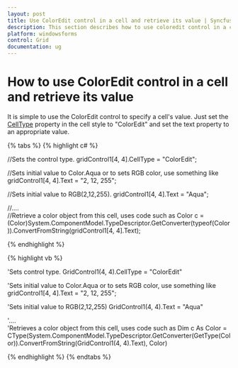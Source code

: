 ```yaml
---
layout: post
title: Use ColorEdit control in a cell and retrieve its value | Syncfusion
description: This section describes how to use coloredit control in a cell and retrieve its value in WindowsForms platform.
platform: windowsforms
control: Grid
documentation: ug
---
```


# How to use ColorEdit control in a cell and retrieve its value

It is simple to use the ColorEdit control to specify a cell's value. Just set the [CellType](https://help.syncfusion.com/windowsforms/grid-control/cell-types) property in the cell style to "ColorEdit" and set the text property to an appropriate value.

{% tabs %}
{% highlight c# %}

//Sets the control type.
gridControl1[4, 4].CellType = "ColorEdit"; 

//Sets initial value to Color.Aqua or to sets RGB color, use something like 
gridControl1[4, 4].Text = "2, 12, 255"; 

//Sets initial value to RGB(2,12,255).
gridControl1[4, 4].Text = "Aqua";        

//....        
//Retrieve a color object from this cell, uses code such as
Color c = (Color)System.ComponentModel.TypeDescriptor.GetConverter(typeof(Color)).ConvertFromString(gridControl1[4, 4].Text);

{% endhighlight  %}

{% highlight vb %}

'Sets control type.
GridControl1(4, 4).CellType = "ColorEdit" 

'Sets initial value to Color.Aqua or to sets RGB color, use something like  
gridControl1[4, 4].Text = "2, 12, 255"; 

'Sets initial value to RGB(2,12,255) 
GridControl1(4, 4).Text = "Aqua" 

'....        
'Retrieves a color object from this cell, uses code such as
Dim c As Color = CType(System.ComponentModel.TypeDescriptor.GetConverter(GetType(Color)).ConvertFromString(GridControl1(4, 4).Text), Color)

{% endhighlight  %}
{% endtabs %}
